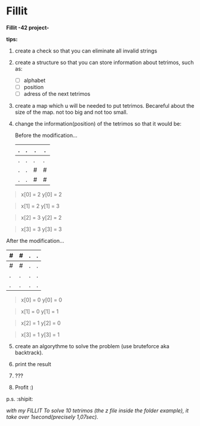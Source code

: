 # Fillit
**Fillit -42 project-**

<strong>tips:</strong>

1. create a check so that you can eliminate all invalid strings
2. create a structure so that you can store information about tetrimos, such as:
    - [ ] alphabet
    - [ ] position
    - [ ] adress of the next tetrimos
3. create a map which u will be needed to put tetrimos.
    Becareful about the size of the map. not too big and not too small.
4. change the information(position) of the tetrimos so that it would be:

    Before the modification...
    
   | . | . | . | . |
   |---|---|---|---|
   | . | . | . | . |
   | . | . | # | # |
   | . | . | # | # |
   
 >x[0] = 2
 >y[0] = 2
 
 >x[1] = 2
 >y[1] = 3

 >x[2] = 3
 >y[2] = 2
 
 >x[3] = 3
 >y[3] = 3
 
  After the modification...
 
   | # | # | . | . |
   |---|---|---|---|
   | # | # | . | . |
   | . | . | . | . |
   | . | . | . | . |
   
 >x[0] = 0
 >y[0] = 0
 
 >x[1] = 0
 >y[1] = 1

 >x[2] = 1
 >y[2] = 0
 
 >x[3] = 1
 >y[3] = 1 
 
5. create an algorythme to solve the problem (use bruteforce aka backtrack).
 
6. print the result

7. ???

8. Profit :)


p.s. :shipit:

*with my FILLIT
To solve 10 tetrimos (the z file inside the folder example),
it take over 1second(precisely 1,07sec).*

